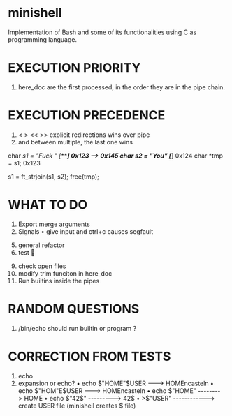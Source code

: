 # minishell
Implementation of Bash and some of its functionalities using C as programming language.

# EXECUTION PRIORITY
1) here_doc are the first processed, in the order they are in the pipe chain.

# EXECUTION PRECEDENCE
1) < > << >> explicit redirections wins over pipe
2) and between multiple, the last one wins

char *s1 = "Fuck " [******] 0x123 --> 0x145
char *s2 = "You"   [****]	0x124
char *tmp = s1; 0x123

s1 = ft_strjoin(s1, s2);
free(tmp);

# WHAT TO DO
1) Export merge arguments
2) Signals
	• give input and ctrl+c causes segfault
<!-- 3) add_history() -->
<!-- 4) executor leaks & refactor
	• unlink() here docs -->
5) general refactor
6) test 🤬
<!-- 7) syntax error format? -->
<!-- 8) echo -> not right print -->
9) check open files
10) modify trim funciton in here_doc
11) Run builtins inside the pipes

# RANDOM QUESTIONS
1) /bin/echo should run builtin or program ?

# CORRECTION FROM TESTS
1) echo
2) expansion or echo?
	• echo $"HOME"$USER ---> HOMEncasteln
	• echo $"HOM"E$USER ---> HOMEncasteln
	• echo $"HOME" --------> HOME
	• echo $"42$" ---------> 42$
	• >$"USER" ------------> create USER file (minishell creates $ file)
